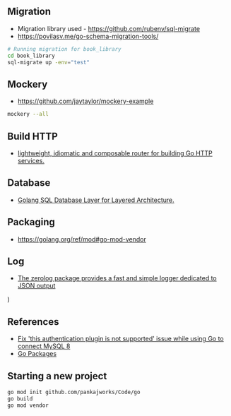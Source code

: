 

## Migration
- Migration library used - https://github.com/rubenv/sql-migrate
- https://povilasv.me/go-schema-migration-tools/

```bash
# Running migration for book_library
cd book_library
sql-migrate up -env="test"
```

## Mockery
- https://github.com/jaytaylor/mockery-example
```bash
mockery --all
```

## Build HTTP
- [lightweight, idiomatic and composable router for building Go HTTP services.](https://github.com/go-chi/chi)


## Database
- [Golang SQL Database Layer for Layered Architecture.](https://fs02.github.io/rel/#/)

## Packaging
- https://golang.org/ref/mod#go-mod-vendor

## Log
- [The zerolog package provides a fast and simple logger dedicated to JSON output](https://github.com/rs/zerolog)

)
## References
- [Fix 'this authentication plugin is not supported' issue while using Go to connect MySQL 8](https://www.pixelstech.net/article/1531316568-Fix-this-authentication-plugin-is-not-supported-issue-while-using-Go-to-connect-MySQL-8)
- [Go Packages](https://golang.org/pkg/)

## Starting a new project

```bash
go mod init github.com/pankajworks/Code/go
go build
go mod vendor
```